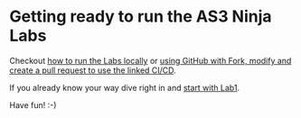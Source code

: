 # Getting ready to run the AS3 Ninja Labs

Checkout [how to run the Labs locally](run_locally.md) or [using GitHub with Fork, modify and create a pull request to use the linked CI/CD](GetReady/use_github+cicd.md).

If you already know your way dive right in and [start with Lab1](../Lab1/).

Have fun! :-)
